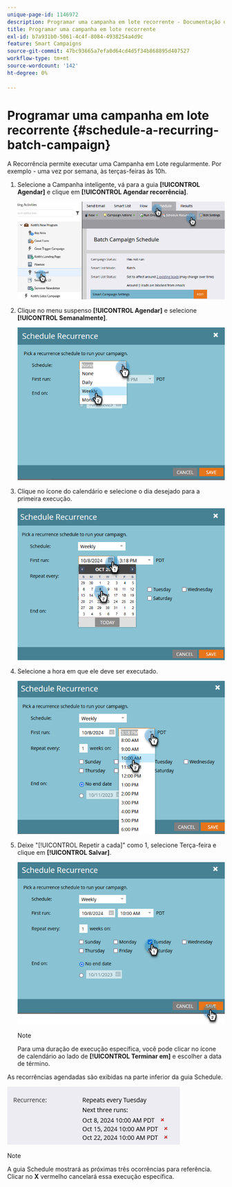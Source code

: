 ```yaml
---
unique-page-id: 1146972
description: Programar uma campanha em lote recorrente - Documentação do Marketo - Documentação do produto
title: Programar uma campanha em lote recorrente
exl-id: b7a931b0-5061-4c4f-8084-4938254a4d9c
feature: Smart Campaigns
source-git-commit: 47bc93665a7efa0d64cd4d5f34b868895d407527
workflow-type: tm+mt
source-wordcount: '142'
ht-degree: 0%

---
```


# Programar uma campanha em lote recorrente {#schedule-a-recurring-batch-campaign}

A Recorrência permite executar uma Campanha em Lote regularmente. Por exemplo - uma vez por semana, às terças-feiras às 10h.

1. Selecione a Campanha inteligente, vá para a guia **[!UICONTROL Agendar]** e clique em **[!UICONTROL Agendar recorrência]**.

   ![](assets/schedule-a-recurring-batch-campaign-1.png)

1. Clique no menu suspenso **[!UICONTROL Agendar]** e selecione **[!UICONTROL Semanalmente]**.

   ![](assets/schedule-a-recurring-batch-campaign-2.png)

1. Clique no ícone do calendário e selecione o dia desejado para a primeira execução.

   ![](assets/schedule-a-recurring-batch-campaign-3.png)

1. Selecione a hora em que ele deve ser executado.

   ![](assets/schedule-a-recurring-batch-campaign-4.png)

1. Deixe &quot;[!UICONTROL Repetir a cada]&quot; como 1, selecione Terça-feira e clique em **[!UICONTROL Salvar]**.

   ![](assets/schedule-a-recurring-batch-campaign-5.png)

   >[!NOTE]
   >
   >Para uma duração de execução específica, você pode clicar no ícone de calendário ao lado de **[!UICONTROL Terminar em]** e escolher a data de término.

As recorrências agendadas são exibidas na parte inferior da guia Schedule.

![](assets/schedule-a-recurring-batch-campaign-6.png)

>[!NOTE]
>
>A guia Schedule mostrará as próximas três ocorrências para referência. Clicar no **X** vermelho cancelará essa execução específica.
